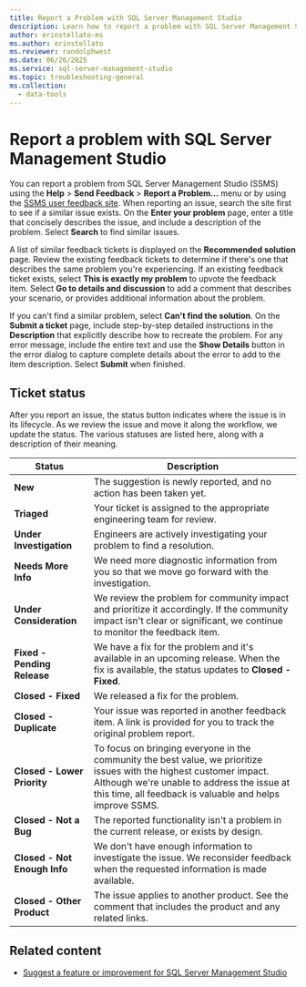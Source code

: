 ```yaml
---
title: Report a Problem with SQL Server Management Studio
description: Learn how to report a problem with SQL Server Management Studio (SSMS).
author: erinstellato-ms
ms.author: erinstellato
ms.reviewer: randolphwest
ms.date: 06/26/2025
ms.service: sql-server-management-studio
ms.topic: troubleshooting-general
ms.collection:
  - data-tools
---
```


# Report a problem with SQL Server Management Studio

You can report a problem from SQL Server Management Studio (SSMS) using the **Help** > **Send Feedback** > **Report a Problem...** menu or by using the [SSMS user feedback site](https://aka.ms/ssms-feedback). When reporting an issue, search the site first to see if a similar issue exists. On the **Enter your problem** page, enter a title that concisely describes the issue, and include a description of the problem. Select **Search** to find similar issues.

A list of similar feedback tickets is displayed on the **Recommended solution** page. Review the existing feedback tickets to determine if there's one that describes the same problem you're experiencing. If an existing feedback ticket exists, select **This is exactly my problem** to upvote the feedback item. Select **Go to details and discussion** to add a comment that describes your scenario, or provides additional information about the problem.

If you can't find a similar problem, select **Can't find the solution**. On the **Submit a ticket** page, include step-by-step detailed instructions in the **Description** that explicitly describe how to recreate the problem. For any error message, include the entire text and use the **Show Details** button in the error dialog to capture complete details about the error to add to the item description. Select **Submit** when finished.

## Ticket status

After you report an issue, the status button indicates where the issue is in its lifecycle. As we review the issue and move it along the workflow, we update the status. The various statuses are listed here, along with a description of their meaning.

| Status | Description |
| --- | --- |
| **New** | The suggestion is newly reported, and no action has been taken yet. |
| **Triaged** | Your ticket is assigned to the appropriate engineering team for review. |
| **Under Investigation** | Engineers are actively investigating your problem to find a resolution. |
| **Needs More Info** | We need more diagnostic information from you so that we move go forward with the investigation. |
| **Under Consideration** | We review the problem for community impact and prioritize it accordingly. If the community impact isn't clear or significant, we continue to monitor the feedback item. |
| **Fixed - Pending Release** | We have a fix for the problem and it's available in an upcoming release. When the fix is available, the status updates to **Closed - Fixed**. |
| **Closed - Fixed** | We released a fix for the problem. |
| **Closed - Duplicate** | Your issue was reported in another feedback item. A link is provided for you to track the original problem report. |
| **Closed - Lower Priority** | To focus on bringing everyone in the community the best value, we prioritize issues with the highest customer impact. Although we're unable to address the issue at this time, all feedback is valuable and helps improve SSMS. |
| **Closed - Not a Bug** | The reported functionality isn't a problem in the current release, or exists by design. |
| **Closed - Not Enough Info** | We don't have enough information to investigate the issue. We reconsider feedback when the requested information is made available. |
| **Closed - Other Product** | The issue applies to another product. See the comment that includes the product and any related links. |

## Related content

- [Suggest a feature or improvement for SQL Server Management Studio](suggest-feature.md)
